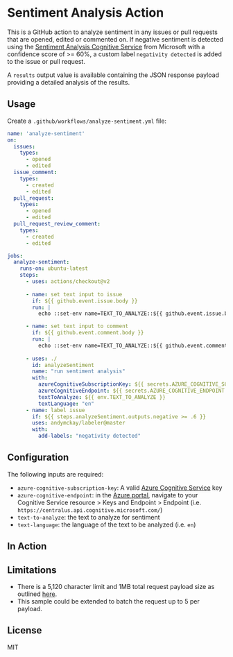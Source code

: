 # Sentiment Analysis Action 



This is a GitHub action to analyze sentiment in any issues or pull requests that are opened, edited or commented on. If negative sentiment is detected using the [Sentiment Analysis Cognitive Service](https://docs.microsoft.com/en-us/azure/cognitive-services/text-analytics/how-tos/text-analytics-how-to-sentiment-analysis?tabs=version-3) from Microsoft with a confidence score of >= 60%, a custom label `negativity detected` is added to the issue or pull request.

A `results` output value is available containing the JSON response payload providing a detailed analysis of the results.

## Usage

Create a `.github/workflows/analyze-sentiment.yml` file:

```yaml
name: 'analyze-sentiment'
on:
  issues:
    types:
      - opened
      - edited
  issue_comment:
    types:
      - created
      - edited
  pull_request:
    types:
      - opened
      - edited
  pull_request_review_comment:
    types:
      - created
      - edited

jobs:
  analyze-sentiment:
    runs-on: ubuntu-latest
    steps:
      - uses: actions/checkout@v2
      
      - name: set text input to issue
        if: ${{ github.event.issue.body }}
        run: |
          echo ::set-env name=TEXT_TO_ANALYZE::${{ github.event.issue.body }}

      - name: set text input to comment
        if: ${{ github.event.comment.body }}
        run: |
          echo ::set-env name=TEXT_TO_ANALYZE::${{ github.event.comment.body }}
      
      - uses: ./
        id: analyzeSentiment
        name: "run sentiment analysis"
        with:
          azureCognitiveSubscriptionKey: ${{ secrets.AZURE_COGNITIVE_SUBSCRIPTION_KEY }}
          azureCognitiveEndpoint: ${{ secrets.AZURE_COGNITIVE_ENDPOINT }}
          textToAnalyze: ${{ env.TEXT_TO_ANALYZE }}
          textLanguage: "en"
      - name: label issue
        if: ${{ steps.analyzeSentiment.outputs.negative >= .6 }}
        uses: andymckay/labeler@master
        with:
          add-labels: "negativity detected"
```

## Configuration

The following inputs are required:

- `azure-cognitive-subscription-key`: A valid [Azure Cognitive Service](https://ms.portal.azure.com/#create/Microsoft.CognitiveServicesAllInOne) key
- `azure-cognitive-endpoint`: in the [Azure portal](https://portal.azure.com), navigate to your Cognitive Service resource > Keys and Endpoint > Endpoint (i.e. `https://centralus.api.cognitive.microsoft.com/`)
- `text-to-analyze`: the text to analyze for sentiment
- `text-language`: the language of the text to be analyzed (i.e. `en`)

## In Action

<!-- **A bug filed by a user was commented on by a contributor, triggering an PII analysis of the body of the comment**
![PII Detection Step Output](https://github.com/rob-derosa/PiiDetectionAction/blob/main/assets/pii_detection_action_output.png?raw=true)

**PII was detected, some of which was discarded due category configuration**
![Issue containing PII flagged with label](https://github.com/rob-derosa/PiiDetectionAction/blob/main/assets/pii_detection_issue_labeled.png?raw=true) -->


## Limitations

* There is a 5,120 character limit and 1MB total request payload size as outlined [here](https://docs.microsoft.com/en-us/azure/cognitive-services/text-analytics/concepts/data-limits?tabs=version-3).
* This sample could be extended to batch the request up to 5 per payload.

## License

MIT
